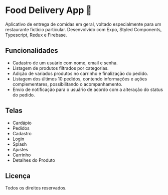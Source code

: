 # Food Delivery App 🥙

Aplicativo de entrega de comidas em geral, voltado especialmente para um restaurante fictício particular. Desenvolvido com Expo, Styled Components, Typescript, Redux e Firebase.

## Funcionalidades

- Cadastro de um usuário com nome, email e senha.
- Listagem de produtos filtrados por categorias.
- Adição de variados produtos no carrinho e finalização do pedido.
- Listagem dos últimos 10 pedidos, contendo informações e ações complementares, possibilitando o acompanhamento.
- Envio de notificação para o usuário de acordo com a alteração do status do pedido.

## Telas

- Cardápio
- Pedidos
- Cadastro
- Login
- Splash
- Ajustes
- Carrinho
- Detalhes do Produto

## Licença

Todos os direitos reservados.
